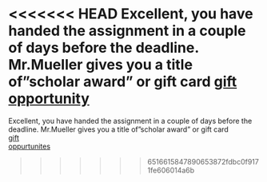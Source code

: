 <<<<<<< HEAD
Excellent, you have handed the assignment in a couple of days before the deadline. Mr.Mueller gives you a title of”scholar award” or gift card
[gift](gift-card/gift.md)
[opportunity](gift-card/opport.md)
=======
Excellent, you have handed the assignment in a couple of days before the deadline. Mr.Mueller gives you a title of”scholar award” or gift card  
[gift](gift-card/gift.md)    
[oppurtunites](opportunity/opport.md)
>>>>>>> 6516615847890653872fdbc0f9171fe606014a6b
